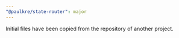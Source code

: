 ```yaml
---
"@paulkre/state-router": major
---
```


Initial files have been copied from the repository of another project.
